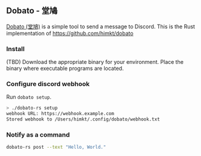 ## Dobato - 堂鳩

[Dobato (堂鳩)](https://www.suntory.co.jp/eco/birds/encyclopedia/detail/4642.html)
is a simple tool to send a message to Discord. This is the Rust implementation of
https://github.com/himkt/dobato


### Install

(TBD)
Download the appropriate binary for your environment.
Place the binary where executable programs are located.


### Configure discord webhook

Run `dobato setup`.

```bash
> ./dobato-rs setup
webhook URL: https://webhook.example.com
Stored webhook to /Users/himkt/.config/dobato/webhook.txt
```


### Notify as a command

```bash
dobato-rs post --text "Hello, World."
```
